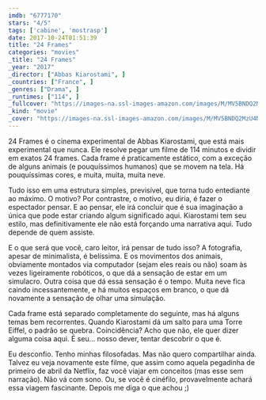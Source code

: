 ```yaml
---
imdb: "6777170"
stars: "4/5"
tags: ['cabine', 'mostrasp']
date: 2017-10-24T01:51:39
title: "24 Frames"
categories: "movies"
_title: "24 Frames"
_year: "2017"
_director: ["Abbas Kiarostami", ]
_countries: ["France", ]
_genres: ["Drama", ]
_runtimes: ["114", ]
_fullcover: "https://images-na.ssl-images-amazon.com/images/M/MV5BNDQ2MzU4NTQzMl5BMl5BanBnXkFtZTgwNDk0ODIzMjI@.jpg"
_kind: "movie"
_cover: "https://images-na.ssl-images-amazon.com/images/M/MV5BNDQ2MzU4NTQzMl5BMl5BanBnXkFtZTgwNDk0ODIzMjI@._V1._SX100_SY57_.jpg"
---
```

24 Frames é o cinema experimental de Abbas Kiarostami, que está mais experimental que nunca. Ele resolve pegar um filme de 114 minutos e dividir em exatos 24 frames. Cada frame é praticamente estático, com a exceção de alguns animais (e pouquíssimos humanos) que se movem na tela. Há pouquíssimas cores, e muita, muita, muita neve.

Tudo isso em uma estrutura simples, previsível, que torna tudo entediante ao máximo. O motivo? Por contrastre, o motivo, eu diria, é fazer o espectador pensar. E ao pensar, ele irá concluir que é sua imaginação a única que pode estar criando algum significado aqui. Kiarostami tem seu estilo, mas definitivamente ele não está forçando uma narrativa aqui. Tudo depende de quem assiste.

E o que será que você, caro leitor, irá pensar de tudo isso? A fotografia, apesar de minimalista, é belíssima. E os movimentos dos animais, obviamente montados via computador (sejam eles reais ou não) soam às vezes ligeiramente robóticos, o que dá a sensação de estar em um simulacro. Outra coisa que dá essa sensação é o tempo. Muita neve fica caindo incessantemente, e há muitos espaços em branco, o que dá novamente a sensação de olhar uma simulação.

Cada frame está separado completamente do seguinte, mas há alguns temas bem recorrentes. Quando Kiarostami dá um salto para uma Torre Eiffel, o padrão se quebra. Coincidência? Acho que não, ele quer dizer alguma coisa aqui. É seu...  nosso dever, tentar descobrir o que é.

Eu desconfio. Tenho minhas filosofadas. Mas não quero compartilhar ainda. Talvez eu veja novamente este filme, que assim como aquela pegadinha de primeiro de abril da Netflix, faz você viajar em conceitos (mas esse sem narração). Não vá com sono. Ou, se você é cinéfilo, provavelmente achará essa viagem fascinante. Depois me diga o que achou ;)
